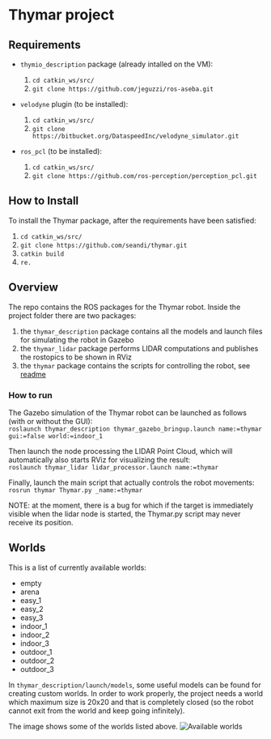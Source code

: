 # Thymar project

## Requirements

- `thymio_description` package (already intalled on the VM):
  1. `cd catkin_ws/src/`
  2. `git clone https://github.com/jeguzzi/ros-aseba.git`
  
- `velodyne` plugin (to be installed):
  1. `cd catkin_ws/src/`
  2. `git clone https://bitbucket.org/DataspeedInc/velodyne_simulator.git`
  
- `ros_pcl` (to be installed):
  1. `cd catkin_ws/src/`
  2. `git clone https://github.com/ros-perception/perception_pcl.git`
  
  

## How to Install

To install the Thymar package, after the requirements have been satisfied:
1. `cd catkin_ws/src/`
2. `git clone https://github.com/seandi/thymar.git`
3. `catkin build`
4. `re.`



## Overview

The repo contains the ROS packages for the Thymar robot. Inside the project folder there are two packages: 
1. the `thymar_description` package contains all the models and launch files for simulating the robot in Gazebo
1. the `thymar_lidar` package performs LIDAR computations and publishes the rostopics to be shown in RViz
2. the `thymar` package contains the scripts for controlling the robot, see [readme](thymar/README.md)



### How to run

The Gazebo simulation of the Thymar robot can be launched as follows (with or without the GUI):  
`roslaunch thymar_description thymar_gazebo_bringup.launch name:=thymar gui:=false world:=indoor_1`  

Then launch the node processing the LIDAR Point Cloud, which will automatically also starts RViz for visualizing the result:  
`roslaunch thymar_lidar lidar_processor.launch name:=thymar`  

Finally, launch the main script that actually controls the robot movements:  
`rosrun thymar Thymar.py _name:=thymar`

NOTE: at the moment, there is a bug for which if the target is immediately visible when the lidar node is started, the Thymar.py script may never receive its position.



## Worlds

This is a list of currently available worlds:
- empty
- arena
- easy_1
- easy_2
- easy_3
- indoor_1
- indoor_2
- indoor_3
- outdoor_1
- outdoor_2
- outdoor_3

In `thymar_description/launch/models`, some useful models can be found for creating custom worlds. In order to work properly, the project needs a world which maximum size is 20x20 and that is completely closed (so the robot cannot exit from the world and keep going infinitely).

The image shows some of the worlds listed above.
![Available worlds](https://i.imgur.com/v3mFKZF.png)